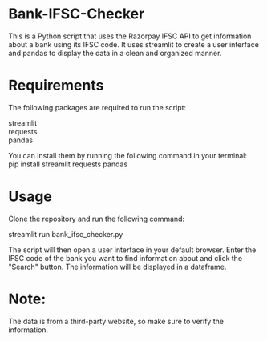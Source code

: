 # Bank-IFSC-Checker
This is a Python script that uses the Razorpay IFSC API to get information about a bank using its IFSC code. It uses streamlit to create a user interface and pandas to display the data in a clean and organized manner.

# Requirements
The following packages are required to run the script:

streamlit<br>
requests<br>
pandas


You can install them by running the following command in your terminal:<br>
pip install streamlit requests pandas

# Usage
Clone the repository and run the following command:

streamlit run bank_ifsc_checker.py<br>

The script will then open a user interface in your default browser. Enter the IFSC code of the bank you want to find information about and click the "Search" button. The information will be displayed in a dataframe.

# Note: 
The data is from a third-party website, so make sure to verify the information.
